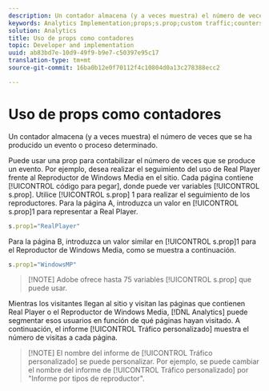```yaml
---
description: Un contador almacena (y a veces muestra) el número de veces que se ha producido un evento o proceso determinado.
keywords: Analytics Implementation;props;s.prop;custom traffic;counters
solution: Analytics
title: Uso de props como contadores
topic: Developer and implementation
uuid: ab83bd7e-10d9-49f9-b9e7-c50397e95c17
translation-type: tm+mt
source-git-commit: 16ba0b12e0f70112f4c10804d0a13c278388ecc2

---
```



# Uso de props como contadores

Un contador almacena (y a veces muestra) el número de veces que se ha producido un evento o proceso determinado.

Puede usar una prop para contabilizar el número de veces que se produce un evento. Por ejemplo, desea realizar el seguimiento del uso de Real Player frente al Reproductor de Windows Media en el sitio. Cada página contiene [!UICONTROL código para pegar], donde puede ver variables [!UICONTROL s.prop]. Utilice [!UICONTROL s.prop] 1 para realizar el seguimiento de los reproductores. Para la página A, introduzca un valor en [!UICONTROL s.prop]1 para representar a Real Player.

```js
s.prop1="RealPlayer"
```

Para la página B, introduzca un valor similar en [!UICONTROL s.prop]1 para el Reproductor de Windows Media, como se muestra a continuación.

```js
s.prop1="WindowsMP"
```

> [!NOTE] Adobe ofrece hasta 75 variables [!UICONTROL s.prop] que puede usar.

Mientras los visitantes llegan al sitio y visitan las páginas que contienen Real Player o el Reproductor de Windows Media, [!DNL Analytics] puede segmentar esos usuarios en función de qué páginas hayan visitado. A continuación, el informe [!UICONTROL Tráfico personalizado] muestra el número de visitas a cada página.

> [!NOTE] El nombre del informe de [!UICONTROL Tráfico personalizado] se puede personalizar. Por ejemplo, se puede cambiar el nombre del informe de [!UICONTROL Tráfico personalizado] por "Informe por tipos de reproductor".

